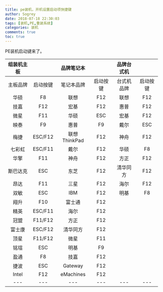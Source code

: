 ```yaml
---
title: pe装机，开机设置启动项快捷键
author: Sogrey
date: 2018-07-18 22:30:03
tags: [装机,PE,重装系统]
categories: 装机
comments: true
toc: true
---
```


PE装机启动键来了。

| 组装机主板 |          |  品牌笔记本  |          | 品牌台式机 |          |
| :--------: | :------: | :----------: | :------: | :--------: | :------: |
|  主板品牌  | 启动按键 |  笔记本品牌  | 启动按键 | 台式机品牌 | 启动按键 |
|    华硕    |    F8    |     联想     |   F12    |    联想    |   F12    |
|    技嘉    |   F12    |     宏基     |   F12    |    惠普    |   F12    |
|    微星    |   F11    |     华硕     |   ESC    |    宏基    |   F12    |
|    映泰    |    F9    |     惠普     |    F9    |    戴尔    |   ESC    |
|    梅捷    | ESC/F12  | 联想ThinkPad |   F12    |    神舟    |   F12    |
|   七彩虹   | ESC/F11  |     戴尔     |   F12    |    华硕    |    F8    |
|    华擎    |   F11    |     神舟     |   F12    |    方正    |   F12    |
|  斯巴达克  |   ESC    |     东芝     |   F12    |  清华同方  |   F12    |
|    昂达    |   F11    |     三星     |   F12    |    海尔    |   F12    |
|    双敏    |   ESC    |     IBM      |   F12    |    明基    |    F8    |
|    翔升    |   F10    |    富士通    |   F12    |            |          |
|    精英    | ESC/F11  |     海尔     |   F12    |            |          |
|    冠盟    | F11/F12  |     方正     |   F12    |            |          |
|   富士康   | ESC/F12  |   清华同方   |   F12    |            |          |
|    顶星    | F11/F12  |     微星     |   F11    |            |          |
|    铭瑄    |   ESC    |     明基     |    F9    |            |          |
|    盈通    |    F8    |     技嘉     |   F12    |            |          |
|    捷波    |   ESC    |   Gateway    |   F12    |            |          |
|   Intel    |   F12    |  eMachines   |   F12    |            |          |
|    ---     |   ---    |     ---      |   ---    |    ---     |   ---    |

